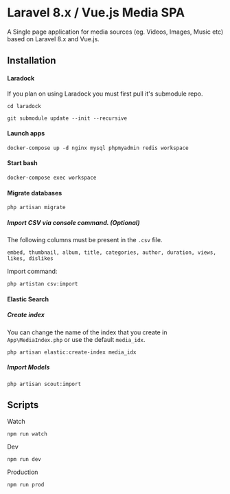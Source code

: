 # Laravel 8.x / Vue.js Media SPA
A Single page application for media sources (eg. Videos, Images, Music etc) based on Laravel 8.x and Vue.js.

## Installation
#### Laradock
If you plan on using Laradock you must first pull it's submodule repo.
 
`cd laradock`

`git submodule update --init --recursive`
 
#### Launch apps
 `docker-compose up -d nginx mysql phpmyadmin redis workspace`

#### Start bash
`docker-compose exec workspace`

#### Migrate databases
`php artisan migrate`
 
##### Import CSV via console command. (Optional)
The following columns must be present in the `.csv` file.

`embed, thumbnail, album, title, categories, author, duration, views, likes, dislikes`

Import command: 

`php artistan csv:import`

#### Elastic Search
##### Create index
You can change the name of the index that you create in `App\MediaIndex.php` or use the default `media_idx`.

`php artisan elastic:create-index media_idx`

##### Import Models
`php artisan scout:import`

## Scripts

Watch

`npm run watch`

Dev

`npm run dev`

Production

`npm run prod`
